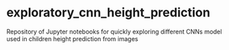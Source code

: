 # exploratory_cnn_height_prediction
Repository of Jupyter notebooks for quickly exploring different CNNs model used in children height prediction from images
